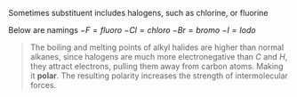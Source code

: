Sometimes substituent includes halogens, such as chlorine, or fluorine

Below are namings
$-F=fluoro$
$-Cl = chloro$
$-Br = bromo$
$-I = Iodo$

> The boiling and melting points of alkyl halides are higher than normal alkanes, since halogens are much more electronegative than $C$ and $H$, they attract electrons, pulling them away from carbon atoms. Making it **polar**. The resulting polarity increases the strength of intermolecular forces.
